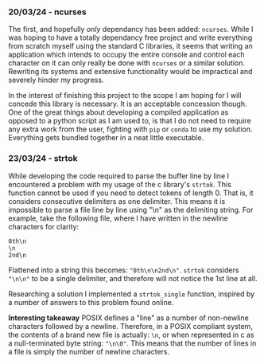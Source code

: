 ### 20/03/24 - ncurses

The first, and hopefully *only* dependancy has been added: `ncurses`. While I was hoping to have a totally dependancy free project and write everything from scratch myself using the standard C libraries, it seems that writing an application which intends to occupy the entire console and control each character on it can only really be done with `ncurses` or a similar solution. Rewriting its systems and extensive functionality would be impractical and severely hinder my progress. 

In the interest of finishing this project to the scope I am hoping for I will concede this library is necessary. It is an acceptable concession though. One of the great things about developing a compiled application as opposed to a python script as I am used to, is that I do not need to require any extra work from the user, fighting with `pip` or `conda` to use my solution. Everything gets bundled together in a neat little executable.

### 23/03/24 - strtok

While developing the code required to parse the buffer line by line I encountered a problem with my usage of the c library's `strtok`. This function cannot be used if you need to detect tokens of length 0. That is, it considers consecutive delimiters as one delimiter. This means it is impossible to parse a file line by line using "\n" as the delimiting string. For example, take the following file, where I have written in the newline characters for clarity:

```
0th\n
\n
2nd\n
```

Flattened into a string this becomes: `"0th\n\n2nd\n"`. `strtok` considers `"\n\n"` to be a single delimiter, and therefore will not notice the 1st line at all.

Researching a solution I implemented a `strtok_single` function, inspired by a number of answers to this problem found online.

**Interesting takeaway** 
POSIX defines a "line" as a number of non-newline characters followed by a newline. Therefore, in a POSIX compliant system, the contents of a brand new file is actually: `\n`, or when represented in c as a null-terminated byte string: `"\n\0"`. This means that the number of lines in a file is simply the number of newline characters.

